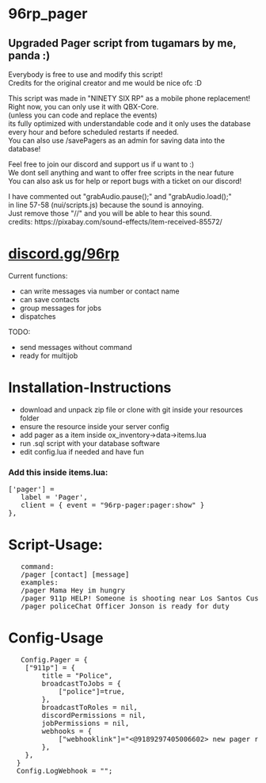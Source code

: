 # 96rp_pager
<h2>Upgraded Pager script from tugamars by me, panda :)</h2>
<p>
   Everybody is free to use and modify this script!<br>
   Credits for the original creator and me would be nice ofc :D<br>
</p>
<p>
   This script was made in "NINETY SIX RP" as a mobile phone replacement!<br>
   Right now, you can only use it with QBX-Core.<br>
   (unless you can code and replace the events)<br>
   its fully optimized with understandable code and it only uses the database<br>
   every hour and before scheduled restarts if needed.<br>
   You can also use /savePagers as an admin for saving data into the database!
</p>
<p>
   Feel free to join our discord and support us if u want to :)<br>
   We dont sell anything and want to offer free scripts in the near future<br>
   You can also ask us for help or report bugs with a ticket on our discord!
</p>
<p>
   I have commented out "grabAudio.pause();" and "grabAudio.load();"<br>
   in line 57-58 (nui/scripts.js) because the sound is annoying.<br>
   Just remove those "//" and you will be able to hear this sound.<br>
   credits: https://pixabay.com/sound-effects/item-received-85572/
</p>
<h1><a href="https://discord.gg/96rp">discord.gg/96rp</a></h1>
Current functions:
<ul>
   <li>can write messages via number or contact name</li>
   <li>can save contacts</li>
   <li>group messages for jobs</li>
   <li>dispatches</li>
</ul>

TODO:
<ul>
   <li>send messages without command</li>
   <li>ready for multijob</li>
</ul>


<h1>Installation-Instructions</h1>
<ul>
   <li>download and unpack zip file or clone with git inside your resources folder</li>
   <li>ensure the resource inside your server config</li>
   <li>add pager as a item inside ox_inventory->data->items.lua</li>
   <li>run .sql script with your database software</li>
   <li>edit config.lua if needed and have fun</li>
</ul>

<h3>Add this inside items.lua:</h3>
<pre>
['pager'] =
   label = 'Pager',
   client = { event = "96rp-pager:pager:show" }
},
</pre>

<h1>Script-Usage:</h1>
<pre>
   command:
   /pager [contact] [message]
   examples:
   /pager Mama Hey im hungry                                          <- private message
   /pager 911p HELP! Someone is shooting near Los Santos Customs      <- police dispatch
   /pager policeChat Officer Jonson is ready for duty                 <- job groupchat
</pre>

<h1>Config-Usage</h1>
<pre>
   Config.Pager = {
    ["911p"] = {                                                <- contact name (for /pager command)
        title = "Police",                                       <- name for discord logs
        broadcastToJobs = {                                     <- jobs that get the message
            ["police"]=true,
        },
        broadcastToRoles = nil,                                 <- discord roles that get the messages
        discordPermissions = nil,                               <- discord roles that are allowed to use this contact
        jobPermissions = nil,                                   <- jobs that are allowed to use this contact
        webhooks = {                                            <- webhook for discord messages
            ["webhooklink"]="<@9189297405006602> new pager received!"
        },
    },
  }
  Config.LogWebhook = "";                                       <- webhook for discord logs
</pre>
